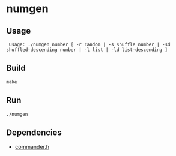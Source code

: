 # numgen

## Usage
```
 Usage: ./numgen number [ -r random | -s shuffle number | -sd shuffled-descending number | -l list | -ld list-descending ]
```

## Build

```shell
make
```

## Run

```shell
./numgen
```
## Dependencies
  * [commander.h](https://github.com/iwatakeshi/commander.h)
